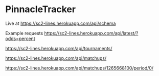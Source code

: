 # PinnacleTracker
Live at https://sc2-lines.herokuapp.com/api/schema

Example requests
https://sc2-lines.herokuapp.com/api/latest/?odds=percent

https://sc2-lines.herokuapp.com/api/tournaments/

https://sc2-lines.herokuapp.com/api/matchups/

https://sc2-lines.herokuapp.com/api/matchups/1265668100/period/0/
